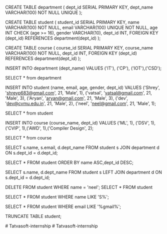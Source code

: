 CREATE TABLE department (
    dept_id SERIAL PRIMARY KEY,
    dept_name VARCHAR(100) NOT NULL UNIQUE
);

CREATE TABLE student (
    student_id SERIAL PRIMARY KEY,
    name VARCHAR(100) NOT NULL,
    email VARCHAR(100) UNIQUE NOT NULL,
    age INT CHECK (age >= 16),
    gender VARCHAR(10),
    dept_id INT,
    FOREIGN KEY (dept_id) REFERENCES department(dept_id)
);

CREATE TABLE course (
    course_id SERIAL PRIMARY KEY,
    course_name VARCHAR(100) NOT NULL,
    dept_id INT,
    FOREIGN KEY (dept_id) REFERENCES department(dept_id)
);


INSERT INTO department (dept_name) 
VALUES ('IT'), ('CP'), ('IOT'),('CSD');

SELECT * from department

INSERT INTO student (name, email, age, gender, dept_id)
VALUES 
('Shrey', 'shreyp683@gmail.com', 21, 'Male', 1),
('vatsal', 'vatsal@gmail.com', 21, 'Male', 3),
('Aryan', 'aryan@gmail.com', 21, 'Male', 3),
('dev', 'dev@cvmu.edu.in', 21, 'Male', 2),
('neel', 'neel@gmail.com', 21, 'Male', 1);

SELECT * from student

INSERT INTO course (course_name, dept_id)
VALUES ('ML', 1), ('DSV', 1),('CVIP', 1),('AWD', 1),('Compiler Design', 2);

SELECT * from course

SELECT s.name, s.email, d.dept_name
FROM student s
JOIN department d ON s.dept_id = d.dept_id;


SELECT * FROM student
ORDER BY name ASC,dept_id DESC;


SELECT s.name, d.dept_name
FROM student s LEFT JOIN department d 
ON s.dept_id = d.dept_id;


DELETE FROM student
WHERE name = 'neel';
SELECT * FROM student



SELECT * FROM student
WHERE name LIKE 'S%';

SELECT * FROM student
WHERE email LIKE '%gmail%';

TRUNCATE TABLE student;

#   T a t v a s o f t - i n t e r n s h i p  
 #   T a t v a s o f t - i n t e r n s h i p  
 